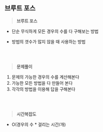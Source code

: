## 브루트 포스



> **브루트 포스**

- 단순 무식하게 모든 경우의 수를 다 구해보는 방법

- 방법의 갯수가 많지 않을 때 사용하는 방법

<br>

<br>

> **문제풀이**

1. 문제의 가능한 경우의 수를 계산해본다<br>
2. 가능한 모든 방법을 다 만들어 본다<br>
3. 각각의 방법을 이용해 답을 구해본다<br>

<br>

<br>

> **시간복잡도**

- O(경우의 수 * 걸리는 시간/개)